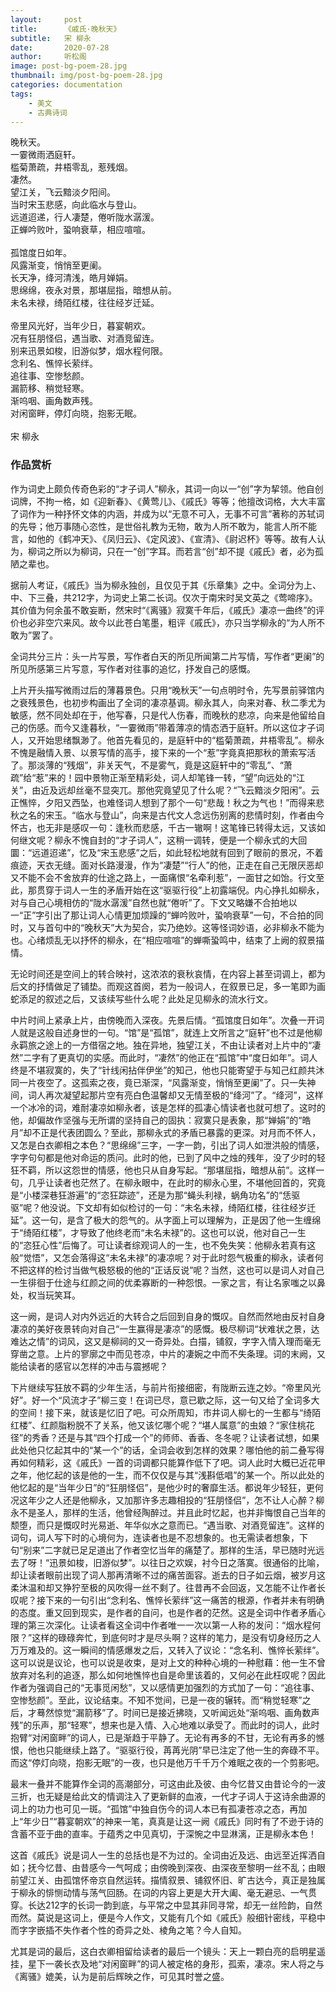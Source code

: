```yaml
---
layout:     post
title:      《戚氏·晚秋天》
subtitle:   宋 柳永
date:       2020-07-28
author:     听松阁
image: post-bg-poem-28.jpg
thumbnail: img/post-bg-poem-28.jpg
categories: documentation
tags:
    - 美文
    - 古典诗词
---
```


晚秋天。<br>
一霎微雨洒庭轩。<br>
槛菊萧疏，井梧零乱，惹残烟。<br>
凄然。<br>
望江关，飞云黯淡夕阳间。<br>
当时宋玉悲感，向此临水与登山。<br>
远道迢递，行人凄楚，倦听陇水潺湲。<br>
正蝉吟败叶，蛩响衰草，相应喧喧。<br>
<br>
孤馆度日如年。<br>
风露渐变，悄悄至更阑。<br>
长天净，绛河清浅，皓月婵娟。<br>
思绵绵，夜永对景，那堪屈指，暗想从前。<br>
未名未禄，绮陌红楼，往往经岁迁延。<br>
<br>
帝里风光好，当年少日，暮宴朝欢。<br>
况有狂朋怪侣，遇当歌、对酒竞留连。<br>
别来迅景如梭，旧游似梦，烟水程何限。<br>
念利名、憔悴长萦绊。<br>
追往事、空惨愁颜。<br>
漏箭移、稍觉轻寒。<br>
渐呜咽、画角数声残。<br>
对闲窗畔，停灯向晓，抱影无眠。<br>
<br>
宋 柳永


### 作品赏析
作为词史上颇负传奇色彩的“才子词人”柳永，其词一向以一“创”字为挈领。他自创词牌，不拘一格，如《迎新春》、《黄莺儿》、《戚氏》等等；他擅改词格，大大丰富了词作为一种抒怀文体的内涵，并成为以“无意不可入，无事不可言”著称的苏轼词的先导；他万事随心恣性，是世俗礼教为无物，敢为人所不敢为，能言人所不能言，如他的《鹤冲天》、《凤归云》、《定风波》、《宣清》、《尉迟杯》等等。故有人认为，柳词之所以为柳词，只在一“创”字耳。而若言“创”却不提《戚氏》者，必为孤陋之辈也。

据前人考证，《戚氏》当为柳永独创，且仅见于其《乐章集》之中。全词分为上、中、下三叠，共212字，为词史上第二长词。仅次于南宋时吴文英之《莺啼序》。其价值为何余虽不敢妄断，然宋时“《离骚》寂寞千年后，《戚氏》凄凉一曲终”的评价也必非空穴来风。故今以此苍白笔墨，粗评《戚氏》，亦只当学柳永的“为人所不敢为”罢了。

全词共分三片：头一片写景，写作者白天的所见所闻第二片写情，写作者“更阑”的所见所感第三片写意，写作者对往事的追忆，抒发自己的感慨。

上片开头描写微雨过后的薄暮景色。只用“晚秋天”一句点明时令，先写景前驿馆内之衰残景色，也初步构画出了全词的凄凉基调。柳永其人，向来对春、秋二季尤为敏感，然不同处却在于，他写春，只是代人伤春，而晚秋的悲凉，向来是他留给自己的伤感。而今又逢暮秋，“一霎微雨”带着薄凉的情态洒于庭轩。所以这位才子词人，又开始思绪飘渺了。他首先看见的，是庭轩中的“槛菊萧疏，井梧零乱”。柳永不愧是融情入景、以景写情的高手，接下来的一个“惹”字竟真把那秋的萧索写活了。那淡薄的“残烟”，非关天气，不是雾气，竟是这庭轩中的“零乱”、“萧疏”给“惹”来的！园中景物正渐至精彩处，词人却笔锋一转，“望”向远处的“江关”，由近及远却丝毫不显突兀。那他究竟望见了什么呢？“飞云黯淡夕阳闲”。云正憔悴，夕阳又西坠，也难怪词人想到了那个一句“悲哉！秋之为气也！”而得来悲秋之名的宋玉。“临水与登山”，向来是古代文人念远伤别离的悲情时刻，作者由今怀古，也无非是感叹一句：逢秋而悲感，千古一辙啊！这笔锋已转得太远，又该如何继文呢？柳永不愧自封的“才子词人”，这稍一调转，便是一个柳永式的大回圜：“远道迢递”，忆及“宋玉悲感”之后，如此轻松地就有回到了眼前的景况，不着痕迹，天衣无缝。面对长路漫漫，作为“凄楚”“行人”的他，正走在自己无限厌恶却又不能不会不舍放弃的仕途之路上，一面痛恨“名牵利惹”，一面甘之如饴。行文至此，那贯穿于词人一生的矛盾开始在这“驱驱行役”上初露端倪。内心挣扎如柳永，对与自己心境相仿的“陇水潺湲”自然也就“倦听”了。下文又略嫌不合拍地以一“正”字引出了那让词人心情更加烦躁的“蝉吟败叶，蛩响衰草”一句，不合拍的同时，又与首句中的“晚秋天”大为契合，实乃绝妙。这等怪词妙语，必非柳永不能为也。心绪烦乱无以抒怀的柳永，在“相应喧喧”的蝉嘶蛩鸣中，结束了上阙的叙景描情。

无论时间还是空间上的转合映衬，这浓浓的衰秋哀情，在内容上甚至词调上，都为后文的抒情做足了铺垫。而观这首阕，若为一般词人，在叙景已足，多一笔即为画蛇添足的叙述之后，又该续写些什么呢？此处足见柳永的流水行文。

中片时间上紧承上片，由傍晚而入深夜。先景后情。“孤馆度日如年”。次叠一开词人就是这般自述身世的一句。“馆”是“孤馆”，就连上文所言之“庭轩”也不过是他柳永羁旅之途上的一方借宿之地。独在异地，独望江关，不由让读者对上片中的“凄然”二字有了更真切的实感。而此时，“凄然”的他正在“孤馆”中“度日如年”。词人终是不堪寂寞的，失了“针线闲拈伴伊坐”的知己，他也只能寄望于与知己红颜共沐同一片夜空了。这孤索之夜，竟已渐深，“风露渐变，悄悄至更阑”了。只一失神间，词人再次凝望起那片空有亮白色温馨却又无情至极的“绛河”了。“绛河”，这样一个冰冷的词，难耐凄凉如柳永者，该是怎样的孤凄心情读者也就可想了。这时的他，却偏故作坚强与无所谓的坚持自己的固执：寂寞只是表象，那“婵娟”的“皓月”却不正是代表团圆么？至此，那柳永式的矛盾已暴露的更深。对月而不怀人，又怎是白衣卿相之本色？“思绵绵”三字，一字一韵，引出了词人如泄洪般的情感，字字句句都是他对命运的质问。此时的他，已到了风中之烛的残年，没了少时的轻狂不羁，所以这怨世的情感，他也只从自身写起。“那堪屈指，暗想从前”。这样一句，几乎让读者也茫然了。在柳永眼中，在此时的柳永心里，不堪他回首的，究竟是“小楼深巷狂游遍”的“恣狂踪迹”，还是为那“蝇头利禄，蜗角功名”的“恁驱驱”呢？他没说。下文却有如似检讨的一句：“未名未禄，绮陌红楼，往往经岁迁延”。这一句，是含了极大的怨气的。从字面上可以理解为，正是因了他一生缠绵于“绮陌红楼”，才导致了他终老而“未名未禄”的。这也可以说，他对自己一生的“恣狂心性”后悔了。可让读者综观词人的一生，也不免失笑：他柳永若真有这般“觉悟”，又怎会落得这“未名未禄”的凄凉呢？对于此时怨气极重的柳永，读者何不把这样的检讨当做气极怒极的他的“正话反说”呢？当然，这也可以是词人对自己一生徘徊于仕途与红颜之间的优柔寡断的一种怨恨。一家之言，有让名家嗤之以鼻处，权当玩笑耳。

这一阙，是词人对内外远近的大转合之后回到自身的慨叹。自然而然地由反衬自身凄凉的美好夜景转向对自己“一生赢得是凄凉”的感慨。极尽柳词“状难状之景，达难达之情”的词风，这又是柳祠的又一奇异处。白描，铺叙，字字入情入理而毫无穿凿之意。上片的寥廓之中而见苍凉，中片的凄婉之中而不失条理。词的末阙，又能给读者的感官以怎样的冲击与震撼呢？

下片继续写狂放不羁的少年生活，与前片衔接细密，有陇断云连之妙。“帝里风光好”。好一个“风流才子”柳三变！在词已尽，意已歇之际，这一句又给了全词多大的空间！接下来，就该是忆旧了吧。可众所周知，市井词人柳七的一生都与“绮陌红楼”、红颜脂粉脱不了关系，他又该忆哪个呢？“堪人属意”的虫娘？“家住桃花径”的秀香？还是与其“四个打成一个”的师师、香香、冬冬呢？让读者试想，如果此处他只忆起其中的“某一个”的话，全词会收到怎样的效果？哪怕他的前二叠写得再如何精彩，这《戚氏》一首的词调都只能算作低下了吧。词人此时大概已近花甲之年，他忆起的该是他的一生，而不仅仅是与其“浅斟低唱”的某一个。所以此处的他忆起的是“当年少日”的“狂朋怪侣”，是他少时的奢靡生活。都说年少轻狂，更何况这年少之人还是他柳永，又加那许多志趣相投的“狂朋怪侣”，怎不让人心醉？柳永不是圣人，那样的生活，他曾经陶醉过。并且此时忆起，也并非悔恨自己当年的颓堕，而只是慨叹时光易逝、年华似水之意而已。“遇当歌、对酒竞留连”。这样的词句，词人写下时的心境何为，连读者也是不忍想象的。也无需读者想象，下句“别来”二字就已足足道出了作者空忆当年的痛楚了。那样的生活，早已随时光远去了呀！“迅景如梭，旧游似梦”。以往日之欢娱，衬今日之落寞。很通俗的比喻，却让读者眼前出现了词人那再清晰不过的痛苦面容。逝去的日子如云烟，被岁月这柔沐温和却又狰狞至极的风吹得一丝不剩了。往昔再不会回返，又怎能不让作者长叹呢？接下来的一句引出“念利名、憔悴长萦绊”这一痛苦的根源，作者并未有明确的态度。重又回到现实，是作者的自问，也是作者的茫然。这是全词中作者矛盾心理的第三次深化。让读者看这全词中作者唯一一次以第一人称的发问：“烟水程何限？”这样的碌碌奔忙，到底何时才是尽头啊？这样的笔力，是没有切身经历之人万万难及的。这一瞬间的情感爆发之后，又转入了议论：“念名利、憔悴长萦绊”。这可以说是议论，也可以说是收束，是对上文的种种心境的一种慰藉：他一生不曾放弃对名利的追逐，那么如何地憔悴也自是命里该着的，又何必在此枉叹呢？因此作者为强调自己的“无事觅闲愁”，又以感情更加强烈的方式加了一句：“追往事、空惨愁颜”。至此，议论结束。不知不觉间，已是一夜的辗转。而“稍觉轻寒”之后，才蓦然惊觉“漏箭移”了。时间已是接近拂晓，又听闻远处“渐呜咽、画角数声残”的乐声，那“轻寒”，想来也是入情、入心地难以承受了。而此时的词人，此时抱臂“对闲窗畔”的词人，已是渐趋于平静了。无论有再多的不甘，无论有再多的憾恨，他也只能继续上路了。“驱驱行役，苒苒光阴”早已注定了他一生的奔碌不平。而这“停灯向晓，抱影无眠”的一夜，也只是他万千千万个难眠之夜的一个剪影吧。

最末一叠并不能算作全词的高潮部分，可这由此及彼、由今忆昔又由昔论今的一波三折，也无疑是给此文的情调注入了更新鲜的血液，一代才子词人于这诗余曲源的词上的功力也可见一斑。“孤馆”中独自伤今的词人本已有孤凄苍凉之态，再加上“年少日”“暮宴朝欢”的神来一笔，真真是让这一阙《戚氏》同时有了不逊于诗的含蓄不亚于曲的直率。于蕴秀之中见真切，于深惋之中显淋漓，正是柳永本色！

这首《戚氏》说是词人一生的总括也是不为过的。全词由近及远、由远至近挥洒自如；抚今忆昔、由昔感今一气呵成；由傍晚到深夜、由深夜至黎明一丝不乱；由眼前望江关、由孤馆怀帝京自然运转。描情叙景、铺叙怀旧、旷古达今，真正是独属于柳永的悱恻动情与荡气回肠。在词的内容上更是大开大阖、毫无避忌、一气贯穿。长达212字的长词一韵到底，与平常之中显其非同寻常，却无一丝险韵，自然而然。莫说是这词上，便是今人作文，又能有几个如《戚氏》般细针密线，平稳中而字字嵌插不失作者个性的奇异之处、棱角之笔？今人自知。

尤其是词的最后，这白衣卿相留给读者的最后一个镜头：天上一颗白亮的启明星遥挂，星下一袭长衣及地“对闲窗畔”的词人被定格的身形，孤索，凄凉。宋人将之与《离骚》媲美，认为是前后辉映之作，可见其时誉之盛。
